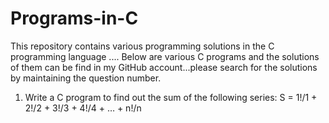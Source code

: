 # Programs-in-C
This repository contains various programming solutions in the C programming language ....
Below are various C programs and the solutions of them can be find in my GitHub account...please search for the solutions by maintaining the question number.

1. Write a C program to find out the sum of the following series:
    S = 1!/1 + 2!/2 + 3!/3 + 4!/4 + … + n!/n 

